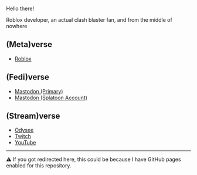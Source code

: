 Hello there!

Roblox developer, an actual clash blaster fan, and from the middle of nowhere

## (Meta)verse
- [Roblox](https://www.roblox.com/users/profile?username=GamersInternational)

## (Fedi)verse
- [Mastodon (Primary)](https://mstdn.social/@experiencersinternational)
- [Mastodon (Splatoon Account)](https://masto.ai/@splatoon)

## (Stream)verse
- [Odysee](https://odysee.com/@ExperiencersInternational:3)
- [Twitch](https://twitch.tv/experiencersinternational)
- [YouTube](https://www.youtube.com/@ExperiencersInternational)
---

⚠️ If you got redirected here, this could be because I have GitHub pages enabled for this repository.
